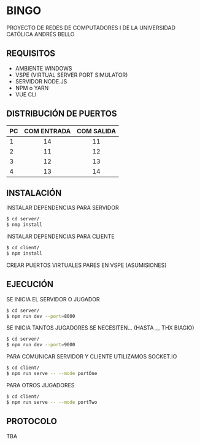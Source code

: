 # BINGO

PROYECTO DE REDES DE COMPUTADORES I DE LA UNIVERSIDAD CATÓLICA ANDRÉS BELLO

## REQUISITOS

-   AMBIENTE WINDOWS
-   VSPE (VIRTUAL SERVER PORT SIMULATOR)
-   SERVIDOR NODE.JS
-   NPM o YARN
-   VUE CLI

## DISTRIBUCIÓN DE PUERTOS

| PC  | COM ENTRADA | COM SALIDA |
| --- | :---------: | :--------: |
| 1   |     14      |     11     |
| 2   |     11      |     12     |
| 3   |     12      |     13     |
| 4   |     13      |     14     |

## INSTALACIÓN

INSTALAR DEPENDENCIAS PARA SERVIDOR

```bash
$ cd server/
$ nmp install
```

INSTALAR DEPENDENCIAS PARA CLIENTE

```bash
$ cd client/
$ npm install
```

CREAR PUERTOS VIRTUALES PARES EN VSPE (ASUMISIONES)

## EJECUCIÓN

SE INICIA EL SERVIDOR O JUGADOR

```bash
$ cd server/
$ npm run dev --port=8000

```

SE INICIA TANTOS JUGADORES SE NECESITEN... (HASTA \_\_ THX BIAGIO)

```bash
$ cd server/
$ npm run dev --port=9000
```

PARA COMUNICAR SERVIDOR Y CLIENTE UTILIZAMOS SOCKET.IO

```bash
$ cd client/
$ npm run serve -- --mode portOne
```

PARA OTROS JUGADORES

```bash
$ cd client/
$ npm run serve -- --mode portTwo
```

## PROTOCOLO

TBA
